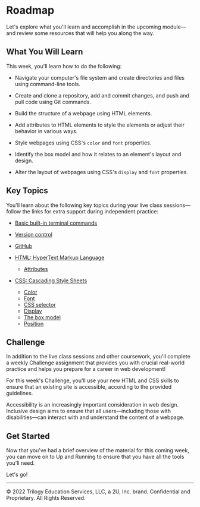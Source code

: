 # Roadmap
Let's explore what you'll learn and accomplish in the upcoming module—and review some resources that will help you along the way.

## What You Will Learn
This week, you'll learn how to do the following:

* Navigate your computer's file system and create directories and files using command-line tools.

* Create and clone a repository, add and commit changes, and push and pull code using Git commands.

* Build the structure of a webpage using HTML elements.

* Add attributes to HTML elements to style the elements or adjust their behavior in various ways.

* Style webpages using CSS's ``color`` and ``font`` properties.

* Identify the box model and how it relates to an element's layout and design.

* Alter the layout of webpages using CSS's ``display`` and ``font`` properties.

## Key Topics
You'll learn about the following key topics during your live class sessions—follow the links for extra support during independent practice:

* [Basic built-in terminal commands](https://developer.mozilla.org/en-US/docs/Learn/Tools_and_testing/Understanding_client-side_tools/Command_line#Basic_built-in_terminal_commands)

* [Version control](https://www.atlassian.com/git)

* [GitHub](https://guides.github.com/activities/hello-world/)

* [HTML: HyperText Markup Language](https://developer.mozilla.org/en-US/docs/Web/HTML)
    * [Attributes](https://developer.mozilla.org/en-US/docs/Glossary/Attribute)

* [CSS: Cascading Style Sheets](https://developer.mozilla.org/en-US/docs/Web/CSS)
    * [Color](https://developer.mozilla.org/en-US/docs/Web/CSS/color)
    * [Font](https://developer.mozilla.org/en-US/docs/Web/CSS/font)
    * [CSS selector](https://developer.mozilla.org/en-US/docs/Glossary/CSS_Selector)
    * [Display](https://developer.mozilla.org/en-US/docs/Web/CSS/display)
    * [The box model](https://developer.mozilla.org/en-US/docs/Learn/CSS/Building_blocks/The_box_model)
    * [Position](https://developer.mozilla.org/en-US/docs/Web/CSS/position)

## Challenge
In addition to the live class sessions and other coursework, you'll complete a weekly Challenge assignment that provides you with crucial real-world practice and helps you prepare for a career in web development!

For this week's Challenge, you'll use your new HTML and CSS skills to ensure that an existing site is accessible, according to the provided guidelines.

Accessibility is an increasingly important consideration in web design. Inclusive design aims to ensure that all users—including those with disabilities—can interact with and understand the content of a webpage.

## Get Started
Now that you've had a brief overview of the material for this coming week, you can move on to Up and Running to ensure that you have all the tools you'll need.

Let's go!

---
© 2022 Trilogy Education Services, LLC, a 2U, Inc. brand. Confidential and Proprietary. All Rights Reserved.
